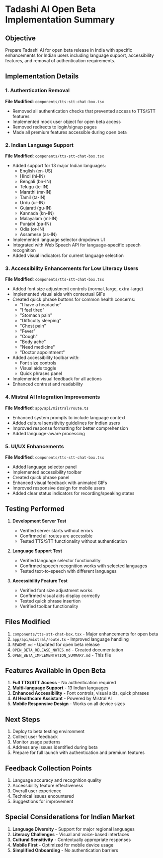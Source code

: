 # Tadashi AI Open Beta Implementation Summary

## Objective
Prepare Tadashi AI for open beta release in India with specific enhancements for Indian users including language support, accessibility features, and removal of authentication requirements.

## Implementation Details

### 1. Authentication Removal
**File Modified**: `components/tts-stt-chat-box.tsx`
- Removed all authentication checks that prevented access to TTS/STT features
- Implemented mock user object for open beta access
- Removed redirects to login/signup pages
- Made all premium features accessible during open beta

### 2. Indian Language Support
**File Modified**: `components/tts-stt-chat-box.tsx`
- Added support for 13 major Indian languages:
  - English (en-US)
  - Hindi (hi-IN)
  - Bengali (bn-IN)
  - Telugu (te-IN)
  - Marathi (mr-IN)
  - Tamil (ta-IN)
  - Urdu (ur-IN)
  - Gujarati (gu-IN)
  - Kannada (kn-IN)
  - Malayalam (ml-IN)
  - Punjabi (pa-IN)
  - Odia (or-IN)
  - Assamese (as-IN)
- Implemented language selector dropdown UI
- Integrated with Web Speech API for language-specific speech recognition
- Added visual indicators for current language selection

### 3. Accessibility Enhancements for Low Literacy Users
**File Modified**: `components/tts-stt-chat-box.tsx`
- Added font size adjustment controls (normal, large, extra-large)
- Implemented visual aids with contextual GIFs
- Created quick phrase buttons for common health concerns:
  - "I have a headache"
  - "I feel tired"
  - "Stomach pain"
  - "Difficulty sleeping"
  - "Chest pain"
  - "Fever"
  - "Cough"
  - "Body ache"
  - "Need medicine"
  - "Doctor appointment"
- Added accessibility toolbar with:
  - Font size controls
  - Visual aids toggle
  - Quick phrases panel
- Implemented visual feedback for all actions
- Enhanced contrast and readability

### 4. Mistral AI Integration Improvements
**File Modified**: `app/api/mistral/route.ts`
- Enhanced system prompts to include language context
- Added cultural sensitivity guidelines for Indian users
- Improved response formatting for better comprehension
- Added language-aware processing

### 5. UI/UX Enhancements
**File Modified**: `components/tts-stt-chat-box.tsx`
- Added language selector panel
- Implemented accessibility toolbar
- Created quick phrase panel
- Enhanced visual feedback with animated GIFs
- Improved responsive design for mobile users
- Added clear status indicators for recording/speaking states

## Testing Performed

1. **Development Server Test**
   - Verified server starts without errors
   - Confirmed all routes are accessible
   - Tested TTS/STT functionality without authentication

2. **Language Support Test**
   - Verified language selector functionality
   - Confirmed speech recognition works with selected languages
   - Tested text-to-speech with different languages

3. **Accessibility Feature Test**
   - Verified font size adjustment works
   - Confirmed visual aids display correctly
   - Tested quick phrase insertion
   - Verified toolbar functionality

## Files Modified

1. `components/tts-stt-chat-box.tsx` - Major enhancements for open beta
2. `app/api/mistral/route.ts` - Improved language handling
3. `README.md` - Updated for open beta release
4. `OPEN_BETA_RELEASE_NOTES.md` - Created documentation
5. `OPEN_BETA_IMPLEMENTATION_SUMMARY.md` - This file

## Features Available in Open Beta

1. **Full TTS/STT Access** - No authentication required
2. **Multi-language Support** - 13 Indian languages
3. **Enhanced Accessibility** - Font controls, visual aids, quick phrases
4. **AI Healthcare Assistant** - Powered by Mistral AI
5. **Mobile Responsive Design** - Works on all device sizes

## Next Steps

1. Deploy to beta testing environment
2. Collect user feedback
3. Monitor usage patterns
4. Address any issues identified during beta
5. Prepare for full launch with authentication and premium features

## Feedback Collection Points

1. Language accuracy and recognition quality
2. Accessibility feature effectiveness
3. Overall user experience
4. Technical issues encountered
5. Suggestions for improvement

## Special Considerations for Indian Market

1. **Language Diversity** - Support for major regional languages
2. **Literacy Challenges** - Visual and voice-based interfaces
3. **Cultural Sensitivity** - Contextually appropriate responses
4. **Mobile First** - Optimized for mobile device usage
5. **Simplified Onboarding** - No authentication barriers